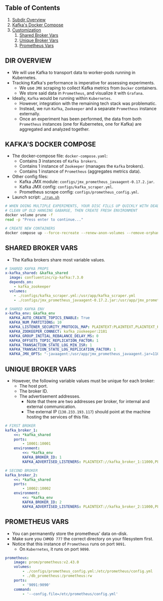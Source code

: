 ## Table of Contents

1. [Subdir Overview](#)
2. [Kafka's Docker Compose](#)
3. [Customization](#)
    1. [Shared Broker Vars](#)
    1. [Unique Broker Vars](#)
    1. [Prometheus Vars](#)

<!-- ########################################################################################################## -->
## DIR OVERVIEW

- We will use Kafka to transport data to worker-pods running in Kubernetes.
- Tracking Kafka's performance is imperative for assessing experiments.
    - We use `JMX` scraping to collect Kafka metrics from `Docker` containers.
    - We store said data in `Prometheus`, and visualize it with `Grafana`.
- Ideally, `Kafka` would be running within `Kubernetes`.
    - However, integration with the remaining tech stack was problematic.
    - Instead, we run `Kafka`, `Zookeeper` and a separate `Prometheus` instance externally.
    - Once an experiment has been performed, the data from both `Prometheus` instances (one for Kubernetes, one for Kafka) are aggregated and analyzed together.

<!-- ########################################################################################################## -->
## KAFKA'S DOCKER COMPOSE

- The docker-compose file: `docker-compose.yaml`:
    - Contains 3 instances of `Kafka brokers`.
    - Contains 1 instance of `Zookeeper` (manages the `Kafka` brokers).
    - Contains 1 instance of `Prometheus` (aggregates metrics data).
- Other config files:
    - Kafka JMX module: `configs/jmx_prometheus_javaagent-0.17.2.jar`.
    - Kafka JMX config: `configs/kafka_scraper.yml`.
    - Prometheus scrape config: `configs/prometheus_config.yml`.
- Launch script: [`./run.sh`](run.sh)

```bash
# WHEN DOING MULTIPLE EXPERIMENTS, YOUR DISC FILLS UP QUICKLY WITH DEAD ARTIFACTS
# CLEAN UP OLD HANGING GABARGE, THEN CREATE FRESH ENVIRONMENT
docker volume prune -f
read -p "Press enter to continue..."

# CREATE NEW CONTAINERS
docker compose up --force-recreate --renew-anon-volumes --remove-orphans
```

<!-- ########################################################################################################## -->
## SHARED BROKER VARS

- The Kafka brokers share most variable values.

```yaml
# SHARED KAFKA PROPS
x-kafka_shared: &kafka_shared
  image: confluentinc/cp-kafka:7.3.0
  depends_on:
    - kafka_zookeeper
  volumes:
    - ./configs/kafka_scraper.yml:/usr/app/kafka_scraper.yml
    - ./configs/jmx_prometheus_javaagent-0.17.2.jar:/usr/app/jmx_prometheus_javaagent.jar
```

```yaml
# SHARED KAFKA ENV
x-kafka_env: &kafka_env
  KAFKA_AUTO_CREATE_TOPICS_ENABLE: True
  KAFKA_NUM_PARTITIONS: 10
  KAFKA_LISTENER_SECURITY_PROTOCOL_MAP: PLAINTEXT:PLAINTEXT,PLAINTEXT_HOST:PLAINTEXT
  KAFKA_ZOOKEEPER_CONNECT: kafka_zookeeper:2181
  KAFKA_GROUP_INITIAL_REBALANCE_DELAY_MS: 0
  KAFKA_OFFSETS_TOPIC_REPLICATION_FACTOR: 1
  KAFKA_TRANSACTION_STATE_LOG_MIN_ISR: 1
  KAFKA_TRANSACTION_STATE_LOG_REPLICATION_FACTOR: 1
  KAFKA_JMX_OPTS: "-javaagent:/usr/app/jmx_prometheus_javaagent.jar=11001:/usr/app/kafka_scraper.yml"
```

<!-- ########################################################################################################## -->
## UNIQUE BROKER VARS

- However, the following variable values must be unique for each broker:
    - The host port.
    - The broker ID.
    - The advertisement addresses.
        - Note that there are two addresses per broker, for internal and external communication.
        - The external IP (`130.233.193.117`) should point at the machine hosting the services of this file.

```yaml
# FIRST BROKER
kafka_broker_1:
    <<: *kafka_shared
    ports:
        - 10001:10001
    environment:
        <<: *kafka_env
        KAFKA_BROKER_ID: 1
        KAFKA_ADVERTISED_LISTENERS: PLAINTEXT://kafka_broker_1:11000,PLAINTEXT_HOST://130.233.193.117:10001
```

```yaml
# SECOND BROKER
kafka_broker_2:
    <<: *kafka_shared
    ports:
        - 10002:10002
    environment:
        <<: *kafka_env
        KAFKA_BROKER_ID: 2
        KAFKA_ADVERTISED_LISTENERS: PLAINTEXT://kafka_broker_2:11000,PLAINTEXT_HOST://130.233.193.117:10002
```

<!-- ########################################################################################################## -->
## PROMETHEUS VARS

- You can permanently store the prometheus' data on-disk.
- Make sure you `CHMOD 777` the correct directory on your filesystem first.
- Notice that this instance of `Prometheus` runs on port `9091`.
    - On `Kubernetes`, it runs on port `9090`.

```yaml
prometheus:
    image: prom/prometheus:v2.43.0
    volumes:
        - ./configs/prometheus_config.yml:/etc/prometheus/config.yml
        - ./db_prometheus:/prometheus:rw
    ports:
        - '9091:9090'
    command:
        - '--config.file=/etc/prometheus/config.yml'
```


<!-- - Scraping config: `configs/kafka_scraper.yml`.
- JMX module: `configs/jmx_prometheus_javaagent-0.17.2.jar`. -->

<!-- 
- Deploy cached (modified) files: `./01_cached_monitoring.sh`

```yaml
volumes:
    - ./configs/kafka_scraper.yml:/usr/app/kafka_scraper.yml
    - ./configs/jmx_prometheus_javaagent-0.17.2.jar:/usr/app/jmx_prometheus_javaagent.jar
```

- Generate fresh deployment files: `./01_fresh_monitoring.sh`

```bash
# CLONE THE PROMETHEUS & GRAFANA DEPLOYMENT FILES FROM REPO
git clone --depth 1 https://github.com/prometheus-operator/kube-prometheus
```

```bash
kubectl apply --server-side -f kube-prometheus/manifests/setup
kubectl wait --for condition=Established --all CustomResourceDefinition --namespace=monitoring
kubectl apply -f kube-prometheus/manifests/
``` -->